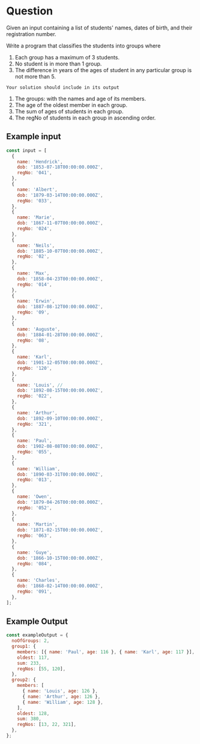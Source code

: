 # Question

Given an input containing a list of students' names, dates of birth, and their registration number.

Write a program that classifies the students into groups where

1. Each group has a maximum of 3 students.
2. No student is in more than 1 group.
3. The difference in years of the ages of student in any particular group is not more than 5.


`Your solution should include in its output`

1. The groups: with the names and age of its members.
2. The age of the oldest member in each group.
3. The sum of ages of students in each group.
4. The regNo of students in each group in ascending order.

## Example input

```js
const input = [
  {
    name: 'Hendrick',
    dob: '1853-07-18T00:00:00.000Z',
    regNo: '041',
  },
  {
    name: 'Albert',
    dob: '1879-03-14T00:00:00.000Z',
    regNo: '033',
  },
  {
    name: 'Marie',
    dob: '1867-11-07T00:00:00.000Z',
    regNo: '024',
  },
  {
    name: 'Neils',
    dob: '1885-10-07T00:00:00.000Z',
    regNo: '02',
  },
  {
    name: 'Max',
    dob: '1858-04-23T00:00:00.000Z',
    regNo: '014',
  },
  {
    name: 'Erwin',
    dob: '1887-08-12T00:00:00.000Z',
    regNo: '09',
  },
  {
    name: 'Auguste',
    dob: '1884-01-28T00:00:00.000Z',
    regNo: '08',
  },
  {
    name: 'Karl',
    dob: '1901-12-05T00:00:00.000Z',
    regNo: '120',
  },
  {
    name: 'Louis', //
    dob: '1892-08-15T00:00:00.000Z',
    regNo: '022',
  },
  {
    name: 'Arthur',
    dob: '1892-09-10T00:00:00.000Z',
    regNo: '321',
  },
  {
    name: 'Paul',
    dob: '1902-08-08T00:00:00.000Z',
    regNo: '055',
  },
  {
    name: 'William',
    dob: '1890-03-31T00:00:00.000Z',
    regNo: '013',
  },
  {
    name: 'Owen',
    dob: '1879-04-26T00:00:00.000Z',
    regNo: '052',
  },
  {
    name: 'Martin',
    dob: '1871-02-15T00:00:00.000Z',
    regNo: '063',
  },
  {
    name: 'Guye',
    dob: '1866-10-15T00:00:00.000Z',
    regNo: '084',
  },
  {
    name: 'Charles',
    dob: '1868-02-14T00:00:00.000Z',
    regNo: '091',
  },
];
```

## Example Output

```js
const exampleOutput = {
  noOfGroups: 2,
  group1: {
    members: [{ name: 'Paul', age: 116 }, { name: 'Karl', age: 117 }],
    oldest: 117,
    sum: 233,
    regNos: [55, 120],
  },
  group2: {
    members: [
      { name: 'Louis', age: 126 },
      { name: 'Arthur', age: 126 },
      { name: 'William', age: 128 },
    ],
    oldest: 128,
    sum: 380,
    regNos: [13, 22, 321],
  },
};
```
